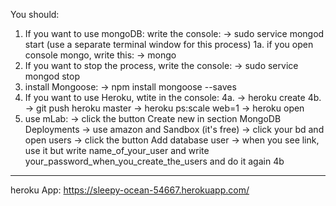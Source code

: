 You should:

1. If you want to use mongoDB:
write the console:
-> sudo service mongod start
(use a separate terminal window for this process)
1a. if you open console mongo, write this:
-> mongo
2. If you want to stop the process, write the console:
-> sudo service mongod stop
3. install Mongoose:
-> npm install mongoose --saves
4. If you want to use Heroku, wtite in the console:
4a. -> heroku create
4b. -> git push heroku master
-> heroku ps:scale web=1
-> heroku open
5. use mLab:
-> click the button Create new in section MongoDB Deployments
-> use amazon and Sandbox (it's free)
-> click your bd and open users
-> click the button Add database user
-> when you see link, use it but <dbuser> write name_of_your_user and <dbpassword> write your_password_when_you_create_the_users
and do it again 4b
--------------------------------------------------------------------------------
heroku App: https://sleepy-ocean-54667.herokuapp.com/
